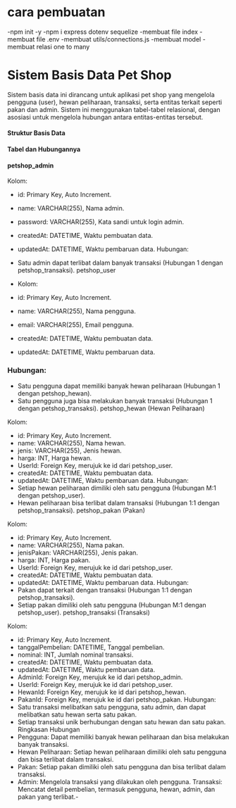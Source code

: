 # cara pembuatan

-npm init -y
-npm i express dotenv sequelize
-membuat file index
-membuat file .env
-membuat utils/connections.js
-membuat model
-membuat relasi one to many

# Sistem Basis Data Pet Shop
Sistem basis data ini dirancang untuk aplikasi pet shop yang mengelola pengguna (user), hewan peliharaan, transaksi, serta entitas terkait seperti pakan dan admin. Sistem ini menggunakan tabel-tabel relasional, dengan asosiasi untuk mengelola hubungan antara entitas-entitas tersebut.

#### Struktur Basis Data
#### Tabel dan Hubungannya
#### petshop_admin

Kolom:
- id: Primary Key, Auto Increment.
- name: VARCHAR(255), Nama admin.
- password: VARCHAR(255), Kata sandi untuk login admin.
- createdAt: DATETIME, Waktu pembuatan data.
- updatedAt: DATETIME, Waktu pembaruan data.
Hubungan:
- Satu admin dapat terlibat dalam banyak transaksi (Hubungan 1
dengan petshop_transaksi).
petshop_user

- Kolom:
-  id: Primary Key, Auto Increment.
-  name: VARCHAR(255), Nama pengguna.
- email: VARCHAR(255), Email pengguna.
- createdAt: DATETIME, Waktu pembuatan data.
- updatedAt: DATETIME, Waktu pembaruan data.
### Hubungan:
- Satu pengguna dapat memiliki banyak hewan peliharaan (Hubungan 1
dengan petshop_hewan).
- Satu pengguna juga bisa melakukan banyak transaksi (Hubungan 1
dengan petshop_transaksi).
petshop_hewan (Hewan Peliharaan)

Kolom:
- id: Primary Key, Auto Increment.
- name: VARCHAR(255), Nama hewan.
- jenis: VARCHAR(255), Jenis hewan.
- harga: INT, Harga hewan.
- UserId: Foreign Key, merujuk ke id dari petshop_user.
- createdAt: DATETIME, Waktu pembuatan data.
- updatedAt: DATETIME, Waktu pembaruan data.
Hubungan:
- Setiap hewan peliharaan dimiliki oleh satu pengguna (Hubungan M:1 dengan petshop_user).
- Hewan peliharaan bisa terlibat dalam transaksi (Hubungan 1:1 dengan petshop_transaksi).
petshop_pakan (Pakan)

Kolom:
- id: Primary Key, Auto Increment.
- name: VARCHAR(255), Nama pakan.
- jenisPakan: VARCHAR(255), Jenis pakan.
- harga: INT, Harga pakan.
- UserId: Foreign Key, merujuk ke id dari petshop_user.
- createdAt: DATETIME, Waktu pembuatan data.
- updatedAt: DATETIME, Waktu pembaruan data.
Hubungan:
- Pakan dapat terkait dengan transaksi (Hubungan 1:1 dengan petshop_transaksi).
- Setiap pakan dimiliki oleh satu pengguna (Hubungan M:1 dengan petshop_user).
petshop_transaksi (Transaksi)

Kolom:
- id: Primary Key, Auto Increment.
- tanggalPembelian: DATETIME, Tanggal pembelian.
- nominal: INT, Jumlah nominal transaksi.
- createdAt: DATETIME, Waktu pembuatan data.
- updatedAt: DATETIME, Waktu pembaruan data.
- AdminId: Foreign Key, merujuk ke id dari petshop_admin.
- UserId: Foreign Key, merujuk ke id dari petshop_user.
- HewanId: Foreign Key, merujuk ke id dari petshop_hewan.
- PakanId: Foreign Key, merujuk ke id dari petshop_pakan.
Hubungan:
- Satu transaksi melibatkan satu pengguna, satu admin, dan dapat melibatkan satu hewan serta satu pakan.
- Setiap transaksi unik berhubungan dengan satu hewan dan satu pakan.
Ringkasan Hubungan
- Pengguna: Dapat memiliki banyak hewan peliharaan dan bisa melakukan banyak transaksi.
- Hewan Peliharaan: Setiap hewan peliharaan dimiliki oleh satu pengguna dan bisa terlibat dalam transaksi.
- Pakan: Setiap pakan dimiliki oleh satu pengguna dan bisa terlibat dalam transaksi.
- Admin: Mengelola transaksi yang dilakukan oleh pengguna.
Transaksi: Mencatat detail pembelian, termasuk pengguna, hewan, admin, dan pakan yang terlibat.- 